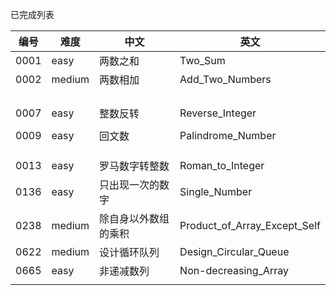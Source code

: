 ﻿已完成列表

| 编号 | 难度   | 中文                 | 英文                         |
| ---- | ------ | -------------------- | ---------------------------- |
| 0001 | easy   | 两数之和             | Two_Sum                      |
| 0002 | medium | 两数相加             | Add_Two_Numbers              |
|      |        |                      |                              |
|      |        |                      |                              |
|      |        |                      |                              |
|      |        |                      |                              |
| 0007 | easy   | 整数反转             | Reverse_Integer              |
|      |        |                      |                              |
| 0009 | easy   | 回文数               | Palindrome_Number            |
|      |        |                      |                              |
|      |        |                      |                              |
|      |        |                      |                              |
| 0013 | easy   | 罗马数字转整数       | Roman_to_Integer             |
| 0136 | easy   | 只出现一次的数字     | Single_Number                |
| 0238 | medium | 除自身以外数组的乘积 | Product_of_Array_Except_Self |
| 0622 | medium | 设计循环队列         | Design_Circular_Queue        |
| 0665 | easy   | 非递减数列           | Non-decreasing_Array         |
|      |        |                      |                              |

